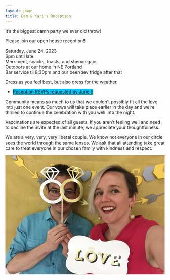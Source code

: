 ```yaml
---
layout: page
title: Ben & Kari's Reception
---
```

<style>
  .main .content { 
    text-align: center; 
  }
  </style>

It’s the biggest damn party we ever did throw!

Please join our open house reception!!

Saturday, June 24, 2023<br />
6pm until late<br />
Merriment, snacks, toasts, and shenanigans<br />
Outdoors at our home in NE Portland<br />
Bar service til 8:30pm and our beer/bev fridge after that<br />

Dress as you feel best, but also [dress for the weather](https://www.wunderground.com/calendar/us/or/portland/KPDX/date/2023-6).<br />
<ul class="tag_box inline cloud-tags">
  <li><a href="https://forms.gle/CJAT7GVUXhbFPCzv7" style="background-color: rgb(0, 198, 255);"><i class="fa fa-pen-to-square"></i>Reception RSVPs requested by June 9</a></li>
</ul>

Community means so much to us that we couldn’t possibly fit all the love into just one event. Our vows will take place earlier in the day and we’re thrilled to continue the celebration with you well into the night.


Vaccinations are expected of all guests. If you aren’t feeling well and need to decline the invite at the last minute, we appreciate your thoughtfulness.

We are a very, very, very liberal couple. We know not everyone in our circle sees the world through the same lenses. We ask that all attending take great care to treat everyone in our chosen family with kindness and respect.


![us being goobers](assets/images/loveandringsgoobers.JPG)
